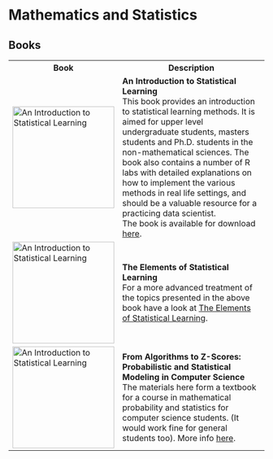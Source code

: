 # Mathematics and Statistics

## Books 

 <table style="width:100%">
  <tr>
    <th>Book</th>
    <th>Description</th>
  </tr>
  <tr>
    <td><a href="http://www-bcf.usc.edu/~gareth/ISL/" target="_blank"><img src="http://www-bcf.usc.edu/~gareth/ISL/ISL%20Cover%202.jpg" alt="An Introduction to Statistical Learning" width="200"/></a></td>
    <td><b>An Introduction to Statistical Learning</b><br>This book provides an introduction to statistical learning methods. It is aimed for upper level undergraduate students, masters students and Ph.D. students in the non-mathematical sciences. The book also contains a number of R labs with detailed explanations on how to implement the various methods in real life settings, and should be a valuable resource for a practicing data scientist.<br>The book is available for download <a href="http://www-bcf.usc.edu/~gareth/ISL/" target="_blank">here</a>.
    </td>
  </tr>
  <tr>
    <td><a href="http://statweb.stanford.edu/~tibs/ElemStatLearn/" target="_blank"><img src="http://statweb.stanford.edu/~tibs/ElemStatLearn/CoverII_small.jpg" alt="An Introduction to Statistical Learning" width="200"/></a></td>
    <td><b>The Elements of Statistical Learning</b><br>For a more advanced treatment of the topics presented in the above book have a look at <a href="http://statweb.stanford.edu/~tibs/ElemStatLearn/" target="_blank">The Elements of Statistical Learning</a>.</td>
  </tr>
  <tr>
    <td><a href="http://heather.cs.ucdavis.edu/probstatbook" target="_blank"><img src="http://heather.cs.ucdavis.edu/~matloff/132/PLN/Cover.gif" alt="An Introduction to Statistical Learning" width="200"/></a></td>
    <td><b>From Algorithms to Z-Scores: Probabilistic and Statistical Modeling in Computer Science</b><br>The materials here form a textbook for a course in mathematical probability and statistics for computer science students. (It would work fine for general students too). More info <a href="http://heather.cs.ucdavis.edu/probstatbook" target="_blank">here</a>.</td>
  </tr>
</table> 